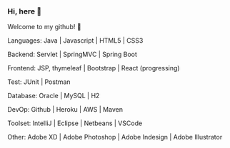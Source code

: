 ### Hi, here :wave:
Welcome to my github! :musical_note:

Languages: Java | Javascript | HTML5 | CSS3

Backend:  Servlet | SpringMVC | Spring Boot 

Frontend: JSP, thymeleaf | Bootstrap | React (progressing)

Test: JUnit | Postman 

Database: Oracle | MySQL | H2

DevOp: Github | Heroku | AWS | Maven

Toolset: IntelliJ | Eclipse | Netbeans | VSCode

Other: Adobe XD | Adobe Photoshop | Adobe Indesign | Adobe Illustrator
